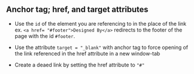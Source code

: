 ## Anchor tag; href, and target attributes
- Use the `id` of the element you are referencing to in the place of the link
ex.  `<a href= "#footer">Designed By</a>`
redirects to the footer of the page with the id `#footer`.

- Use the attribute `target = "_blank"` with anchor tag to force opening of the link referenced in the href attribute in a new window-tab

- Create a deaed link by setting the href attribute to `"#"`

